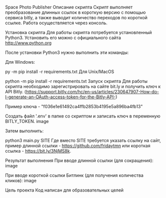 Space Photo Publisher
Описание скрипта
Скрипт выполняет преобразование длинных ссылок в короткую версию с помощью сервиса bitly, а также выводит количество переходов по короткой ссылке. Работа осуществляется через консоль.

Установка скрипта
Для работы скрипта потребуется установленный Python3.
Установить его можно с официального сайта http://www.python.org

После установки Python3 нужно выполнить эти команды:

Для Windows:

py -m pip install -r requirements.txt
Для Unix/MacOS

python -m pip install -r requirements.txt
Запуск скрипта
Для работы скрипта необходимо зарегистрировать на сайте bit.ly и получить ключ к API Bitly.
(https://support.bitly.com/hc/en-us/articles/230647907-How-do-I-generate-an-OAuth-access-token-for-the-Bitly-API-)

Пример ключа - "f036e1e61492ca4ffb2853b4195e5a896ba4fb13"

Создать файл '.env' в папке со скриптом и записать ключ в переменную BITLY_TOKEN.
image

Затем выполнить:

python3 main.py SITE
Где вместо SITE требуется указать ссылку на сайт, пример длинной ссылки - https://github.com/fridaytmn или короткая ссылка - https://bit.ly/3NjMS8k.

Результат выполнения
При вводе длинной ссылки (для сокращения):
image

При вводе короткой ссылки Битлинк (для получения количества кликов):
image

Цель проекта
Код написан для образовательных целей